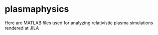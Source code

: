 # plasmaphysics
Here are MATLAB files used for analyzing relativistic plasma simulations rendered at JILA
